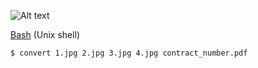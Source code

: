 ![Alt text](https://upload.wikimedia.org/wikipedia/commons/8/82/Gnu-bash-logo.svg)

[Bash](https://en.wikipedia.org/wiki/Bash_(Unix_shell)) (Unix shell)

 ```shell
 $ convert 1.jpg 2.jpg 3.jpg 4.jpg contract_number.pdf
 ```